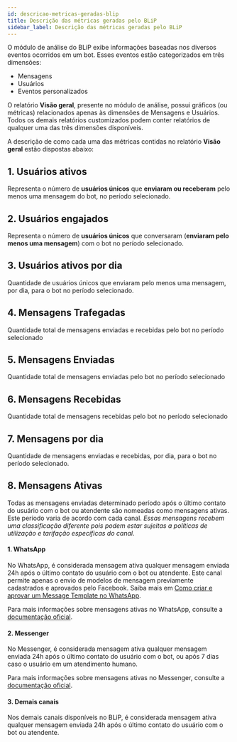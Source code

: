 ```yaml
---
id: descricao-metricas-geradas-blip
title: Descrição das métricas geradas pelo BLiP
sidebar_label: Descrição das métricas geradas pelo BLiP
---
```


O módulo de análise do BLiP exibe informações baseadas nos diversos eventos ocorridos em um bot. Esses eventos estão categorizados em três dimensões:

* Mensagens
* Usuários
* Eventos personalizados

O relatório **Visão geral**, presente no módulo de análise, possui gráficos (ou métricas) relacionados apenas às dimensões de Mensagens e Usuários. Todos os demais relatórios customizados podem conter relatórios de qualquer uma das três dimensões disponíveis.

A descrição de como cada uma das métricas contidas no relatório **Visão geral** estão dispostas abaixo:

## 1. Usuários ativos

Representa o número de **usuários únicos** que **enviaram ou receberam** pelo menos uma mensagem do bot, no período selecionado.

## 2. Usuários engajados

Representa o número de **usuários únicos** que conversaram (**enviaram pelo menos uma mensagem**) com o bot no período selecionado.

## 3. Usuários ativos por dia

Quantidade de usuários únicos que enviaram pelo menos uma mensagem, por dia, para o bot no período selecionado.

## 4. Mensagens Trafegadas

Quantidade total de mensagens enviadas e recebidas pelo bot no período selecionado

## 5. Mensagens Enviadas

Quantidade total de mensagens enviadas pelo bot no período selecionado

## 6. Mensagens Recebidas

Quantidade total de mensagens recebidas pelo bot no período selecionado

## 7. Mensagens por dia

Quantidade de mensagens enviadas e recebidas, por dia, para o bot no período selecionado.

## 8. Mensagens Ativas
Todas as mensagens enviadas determinado período após o último contato do usuário com o bot ou atendente são nomeadas como mensagens ativas. Este período varia de acordo com cada canal. *Essas mensagens recebem uma classificação diferente pois podem estar sujeitas a políticas de utilização e tarifação específicas do canal.*

#### 1. WhatsApp
No WhatsApp, é considerada mensagem ativa qualquer mensagem enviada 24h após o último contato do usuário com o bot ou atendente.
Este canal permite apenas o envio de modelos de mensagem previamente cadastrados e aprovados pelo Facebook. Saiba mais em [Como criar e aprovar um Message Template no WhatsApp](https://help.blip.ai/docs/channels/whatsapp/como-criar-aprovar-message-template).

Para mais informações sobre mensagens ativas no WhatsApp, consulte a [documentação oficial](https://developers.facebook.com/docs/whatsapp/faq#faq_304185363498132).

#### 2. Messenger
No Messenger, é considerada mensagem ativa qualquer mensagem enviada 24h após o último contato do usuário com o bot, ou após 7 dias caso o usuário em um atendimento humano.

Para mais informações sobre mensagens ativas no Messenger, consulte a [documentação oficial](https://developers.facebook.com/docs/messenger-platform/policy/policy-overview/).

#### 3. Demais canais
Nos demais canais disponíveis no BLiP, é considerada mensagem ativa qualquer mensagem enviada 24h após o último contato do usuário com o bot ou atendente.
